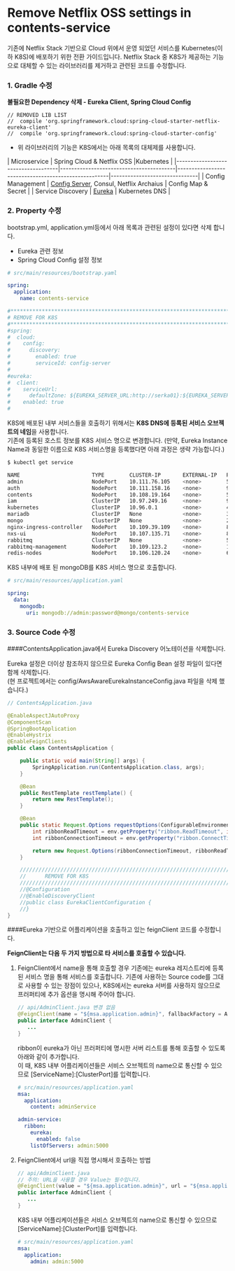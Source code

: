 [Config Server]: https://coe.gitbook.io/guide/config/springcloudconfig "Config Server"
[Eureka]: https://coe.gitbook.io/guide/service-discovery/eureka "Eureka"

# Remove Netflix OSS settings in contents-service

기존에 Netflix Stack 기반으로 Cloud 위에서 운영 되었던 서비스를 Kubernetes(이하 K8S)에 배포하기 위한 전환 가이드입니다.
Netflix Stack 중 K8S가 제공하는 기능으로 대체할 수 있는 라이브러리를 제거하고 관련된 코드를 수정합니다.  

### 1. Gradle 수정  
**불필요한 Dependency 삭제 - Eureka Client, Spring Cloud Config**
```
// REMOVED LIB LIST
//  compile 'org.springframework.cloud:spring-cloud-starter-netflix-eureka-client'
//  compile 'org.springframework.cloud:spring-cloud-starter-config'
```
- 위 라이브러리의 기능은 K8S에서는 아래 목록의 대체제를 사용합니다.

| Microservice    | Spring Cloud & Netflix OSS  |Kubernetes      |
|------------------------------------|-----------------------------------------|-----------------------------------------------------|-------------------------------|
| Config Management                  | [Config Server][Config Server], Consul, Netflix Archaius | Config Map & Secret                     |
| Service Discovery                  | [Eureka][Eureka] | Kubernetes DNS                     |

### 2. Property 수정
bootstrap.yml, application.yml등에서 아래 목록과 관련된 설정이 있다면 삭제 합니다.   

- Eureka 관련 정보
- Spring Cloud Config 설정 정보

```yaml
# src/main/resources/bootstrap.yaml

spring:
  application:
    name: contents-service

#**********************************************************************************************************
# REMOVE FOR K8S
#**********************************************************************************************************
#spring:
#  cloud:
#    config:
#      discovery:
#        enabled: true
#        serviceId: config-server
#
#eureka:
#  client:
#    serviceUrl:
#      defaultZone: ${EUREKA_SERVER_URL:http://serka01}:${EUREKA_SERVER_PORT:8761}/eureka,${EUREKA_SERVER_URL:http://serka02}:${EUREKA_SERVER_PORT:8761}/eureka
#    enabled: true
#
```

K8S에 배포된 내부 서비스들을 호출하기 위해서는 <b>K8S DNS에 등록된 서비스 오브젝트의 네임</b>을 사용합니다.  
기존에 등록된 호스트 정보를 K8S 서비스 명으로 변경합니다.
(만약, Eureka Instance Name과 동일한 이름으로 K8S 서비스명을 등록했다면 아래 과정은 생략 가능합니다.)
```sh
$ kubectl get service

NAME                       TYPE        CLUSTER-IP       EXTERNAL-IP   PORT(S)                       AGE
admin                      NodePort    10.111.76.105    <none>        5000:31724/TCP                8d
auth                       NodePort    10.111.158.16    <none>        9000:30180/TCP                6d
contents                   NodePort    10.108.19.164    <none>        5000:32458/TCP                8d
iam                        ClusterIP   10.97.249.16     <none>        9543/TCP                      7d
kubernetes                 ClusterIP   10.96.0.1        <none>        443/TCP                       16d
mariadb                    ClusterIP   None             <none>        3306/TCP                      14d
mongo                      ClusterIP   None             <none>        27017/TCP                     9d
nginx-ingress-controller   NodePort    10.109.39.109    <none>        80:31136/TCP                  7d
nxs-ui                     NodePort    10.107.135.71    <none>        80:30088/TCP                  7d
rabbitmq                   ClusterIP   None             <none>        5672/TCP,4369/TCP,25672/TCP   13d
rabbitmq-management        NodePort    10.109.123.2     <none>        15672:30025/TCP               13d
redis-nodes                NodePort    10.106.120.24    <none>        6379:30520/TCP                15d
```

K8S 내부에 배포 된 mongoDB를 K8S 서비스 명으로 호출합니다.  
```yaml
# src/main/resources/application.yaml

spring:
  data:
    mongodb:
      uri: mongodb://admin:password@mongo/contents-service
```

### 3. Source Code 수정
####ContentsApplication.java에서 Eureka Discovery 어노테이션을 삭제합니다.

Eureka 설정은 더이상 참조하지 않으므로 Eureka Config Bean 설정 파일이 있다면 함께 삭제합니다.  
(현 프로젝트에서는 config/AwsAwareEurekaInstanceConfig.java 파일을 삭제 했습니다.)
```java
// ContentsApplication.java

@EnableAspectJAutoProxy
@ComponentScan
@SpringBootApplication
@EnableHystrix
@EnableFeignClients
public class ContentsApplication {

    public static void main(String[] args) {
        SpringApplication.run(ContentsApplication.class, args);
    }

    @Bean
    public RestTemplate restTemplate() {
        return new RestTemplate();
    }

    @Bean
    public static Request.Options requestOptions(ConfigurableEnvironment env) {
        int ribbonReadTimeout = env.getProperty("ribbon.ReadTimeout", int.class, 70000);
        int ribbonConnectionTimeout = env.getProperty("ribbon.ConnectTimeout", int.class, 60000);

        return new Request.Options(ribbonConnectionTimeout, ribbonReadTimeout);
    }

    //////////////////////////////////////////////////////////////////////////////////
    //      REMOVE FOR K8S
    //////////////////////////////////////////////////////////////////////////////////
    //@Configuration
    //@EnableDiscoveryClient
    //public class EurekaClientConfiguration {
    //}
}
```
####Eureka 기반으로 어플리케이션을 호출하고 있는 feignClient 코드를 수정합니다.

**FeignClient는 다음 두 가지 방법으로 타 서비스를 호출할 수 있습니다.**
1. FeignClient에서 name을 통해 호출할 경우
    기존에는 eureka 레지스트리에 등록된 서비스 명을 통해 서비스를 호출합니다. 기존에 사용하는 Source code를 그대로 사용할 수 있는 장점이 있으나, K8S에서는 eureka 서버를 사용하지 않으므로 프러퍼티에 추가 옵션을 명시해 주어야 합니다.  

    ```java
    // api/AdminClient.java 변경 없음
    @FeignClient(name = "${msa.application.admin}", fallbackFactory = AdminClient.AdminClientFallbackFactory.class)
    public interface AdminClient {
       ...
    }
    ```

    ribbon이 eureka가 아닌 프러퍼티에 명시한 서버 리스트를 통해 호출할 수 있도록 아래와 같이 추가합니다.  
    이 때, K8S 내부 어플리케이션들은 서비스 오브젝트의 name으로 통신할 수 있으므로 [ServiceName]:[ClusterPort]를 입력합니다.
    ```yaml
    # src/main/resources/application.yaml
    msa:
      application:
        content: adminService

    admin-service:
      ribbon:
        eureka:
          enabled: false
        listOfServers: admin:5000
    ```
2. FeignClient에서 url을 직접 명시해서 호출하는 방법
    ```java
    // api/AdminClient.java
    // 주의: URL을 사용할 경우 Value는 필수입니다.
    @FeignClient(value = "${msa.application.admin}", url = "${msa.application.admin}", fallbackFactory = AdminClient.AdminClientFallbackFactory.class)
    public interface AdminClient {
       ...
    }
    ```
    K8S 내부 어플리케이션들은 서비스 오브젝트의 name으로 통신할 수 있으므로 [ServiceName]:[ClusterPort]를 입력합니다.
    ```yaml
    # src/main/resources/application.yaml
    msa:
      application:
        admin: admin:5000
    ```
